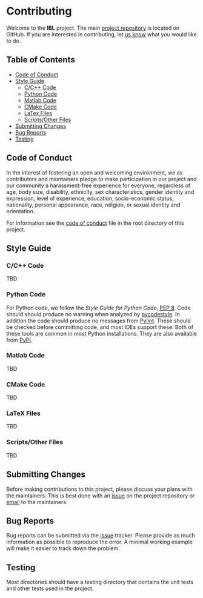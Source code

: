 # Contributing

Welcome to the **IBL** project. The main
[project repository](https://github.com/ddmarshall/IBL) is located on GitHub.
If you are interested in contributing, let [us know](mailto:ddmarshall@gmail.com) what you would like to do.

## Table of Contents

* [Code of Conduct](#code-of-conduct)
* [Style Guide](#style-guide)
    - [C/C++ Code](#c-cpp-code)
    - [Python Code](#python-code)
    - [Matlab Code](#matlab-code)
    - [CMake Code](#cmake-code)
    - [LaTex Files](#latex-files)
    - [Scripts/Other Files](#scripts-other-files)
* [Submitting Changes](#submitting-changes)
* [Bug Reports](#bug-reports)
* [Testing](#testing)

<a name="code-of-conduct"></a>
## Code of Conduct

In the interest of fostering an open and welcoming environment, we as contributors and maintainers pledge to make participation in our project and our community a harassment-free experience for everyone, regardless of age, body size, disability, ethnicity, sex characteristics, gender identity and expression, level of experience, education, socio-economic status, nationality, personal appearance, race, religion, or sexual identity and orientation.

For information see the [code of conduct](CODE_OF_CONDUCT.md) file in the root
directory of this project.

<a name="style-guide"></a>
## Style Guide



<a name="c-cpp-code"></a>
### C/C++ Code

TBD

<a name="python-code"></a>
### Python Code

For Python code, we follow the *Style Guide for Python Code*, [PEP 8](https://www.python.org/dev/peps/pep-0008/).
Code should should produce no warning when analyzed by [pycodestyle](https://pycodestyle.pycqa.org/).
In addition the code should produce no messages from [Pylint](https://pylint.org/).
These should be checked before committing code, and most IDEs support these.
Both of these tools are common in most Python installations.
They are also available from [PyPI](https://pypi.org).

<a name="matlab-code"></a>
### Matlab Code

TBD

<a name="cmake-code"></a>
### CMake Code

TBD

<a name="latex-files"></a>
### LaTeX Files

TBD

<a name="scripts-other-files"></a>
### Scripts/Other Files

TBD

<a name="submitting-changes"></a>
## Submitting Changes

Before making contributions to this project, please discuss your plans with the maintainers.
This is best done with an [issue](https://github.com/ddmarshall/IBL/issues) on the project repository or [email](mailto:ddmarshall@gmail.com) to the maintainers.

<a name="bug-reports"></a>
## Bug Reports

Bug reports can be submitted via the [issue](https://github.com/ddmarshall/IBL/issues) tracker.
Please provide as much information as possible to reproduce the error.
A minimal working example will make it easier to track down the problem.

<a name="testing"></a>
## Testing

Most directories should have a testing directory that contains the unit tests and other tests used in the project.
